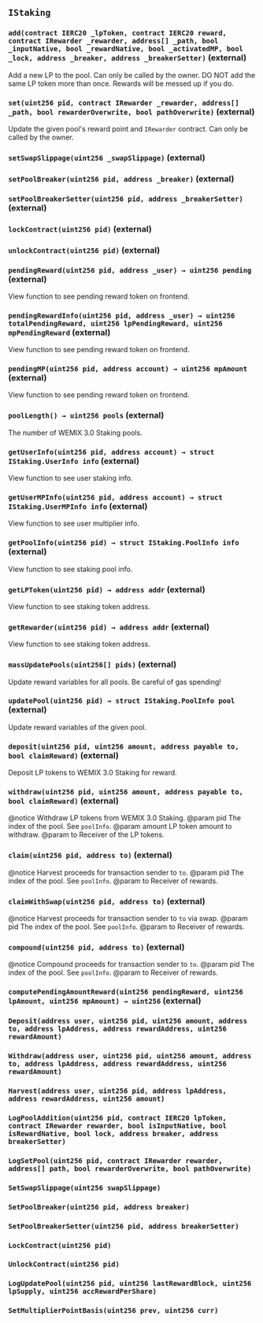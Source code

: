 ## `IStaking`






### `add(contract IERC20 _lpToken, contract IERC20 reward, contract IRewarder _rewarder, address[] _path, bool _inputNative, bool _rewardNative, bool _activatedMP, bool _lock, address _breaker, address _breakerSetter)` (external)

Add a new LP to the pool. Can only be called by the owner.
DO NOT add the same LP token more than once. Rewards will be messed up if you do.




### `set(uint256 pid, contract IRewarder _rewarder, address[] _path, bool rewarderOverwrite, bool pathOverwrite)` (external)

Update the given pool's reward point and `IRewarder` contract. Can only be called by the owner.




### `setSwapSlippage(uint256 _swapSlippage)` (external)





### `setPoolBreaker(uint256 pid, address _breaker)` (external)





### `setPoolBreakerSetter(uint256 pid, address _breakerSetter)` (external)





### `lockContract(uint256 pid)` (external)





### `unlockContract(uint256 pid)` (external)





### `pendingReward(uint256 pid, address _user) → uint256 pending` (external)

View function to see pending reward token on frontend.




### `pendingRewardInfo(uint256 pid, address _user) → uint256 totalPendingReward, uint256 lpPendingReward, uint256 mpPendingReward` (external)

View function to see pending reward token on frontend.




### `pendingMP(uint256 pid, address account) → uint256 mpAmount` (external)

View function to see pending reward token on frontend.




### `poolLength() → uint256 pools` (external)

The number of WEMIX 3.0 Staking pools.




### `getUserInfo(uint256 pid, address account) → struct IStaking.UserInfo info` (external)

View function to see user staking info.




### `getUserMPInfo(uint256 pid, address account) → struct IStaking.UserMPInfo info` (external)

View function to see user multiplier info.




### `getPoolInfo(uint256 pid) → struct IStaking.PoolInfo info` (external)

View function to see staking pool info.




### `getLPToken(uint256 pid) → address addr` (external)

View function to see staking token address.




### `getRewarder(uint256 pid) → address addr` (external)

View function to see staking token address.




### `massUpdatePools(uint256[] pids)` (external)

Update reward variables for all pools. Be careful of gas spending!




### `updatePool(uint256 pid) → struct IStaking.PoolInfo pool` (external)

Update reward variables of the given pool.




### `deposit(uint256 pid, uint256 amount, address payable to, bool claimReward)` (external)

Deposit LP tokens to WEMIX 3.0 Staking for reward.




### `withdraw(uint256 pid, uint256 amount, address payable to, bool claimReward)` (external)

 @notice Withdraw LP tokens from WEMIX 3.0 Staking.
 @param pid The index of the pool. See `poolInfo`.
 @param amount LP token amount to withdraw.
 @param to Receiver of the LP tokens.



### `claim(uint256 pid, address to)` (external)

 @notice Harvest proceeds for transaction sender to `to`.
 @param pid The index of the pool. See `poolInfo`.
 @param to Receiver of rewards.



### `claimWithSwap(uint256 pid, address to)` (external)

 @notice Harvest proceeds for transaction sender to `to` via swap.
 @param pid The index of the pool. See `poolInfo`.
 @param to Receiver of rewards.



### `compound(uint256 pid, address to)` (external)

 @notice Compound proceeds for transaction sender to `to`.
 @param pid The index of the pool. See `poolInfo`.
 @param to Receiver of rewards.



### `computePendingAmountReward(uint256 pendingReward, uint256 lpAmount, uint256 mpAmount) → uint256` (external)






### `Deposit(address user, uint256 pid, uint256 amount, address to, address lpAddress, address rewardAddress, uint256 rewardAmount)`





### `Withdraw(address user, uint256 pid, uint256 amount, address to, address lpAddress, address rewardAddress, uint256 rewardAmount)`





### `Harvest(address user, uint256 pid, address lpAddress, address rewardAddress, uint256 amount)`





### `LogPoolAddition(uint256 pid, contract IERC20 lpToken, contract IRewarder rewarder, bool isInputNative, bool isRewardNative, bool lock, address breaker, address breakerSetter)`





### `LogSetPool(uint256 pid, contract IRewarder rewarder, address[] path, bool rewarderOverwrite, bool pathOverwrite)`





### `SetSwapSlippage(uint256 swapSlippage)`





### `SetPoolBreaker(uint256 pid, address breaker)`





### `SetPoolBreakerSetter(uint256 pid, address breakerSetter)`





### `LockContract(uint256 pid)`





### `UnlockContract(uint256 pid)`





### `LogUpdatePool(uint256 pid, uint256 lastRewardBlock, uint256 lpSupply, uint256 accRewardPerShare)`





### `SetMultiplierPointBasis(uint256 prev, uint256 curr)`





